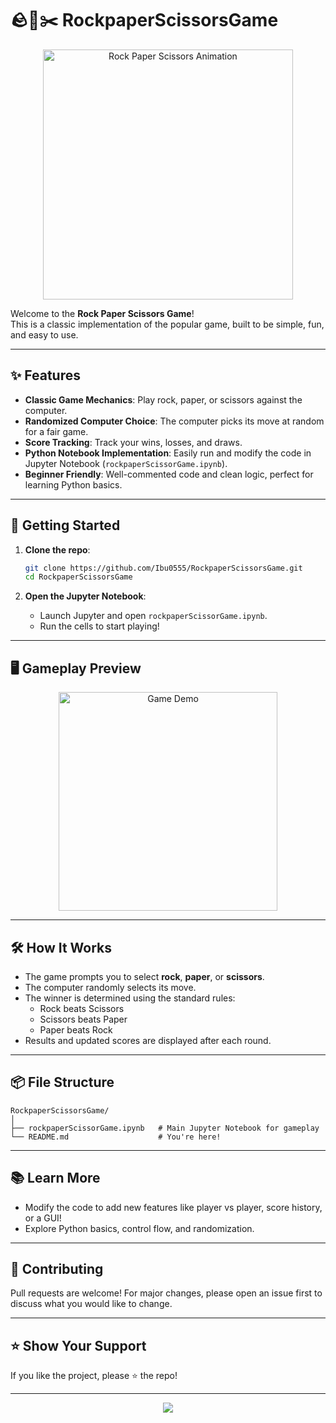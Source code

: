 # 🪨📄✂️ RockpaperScissorsGame

<div align="center">
  <img src="https://cdn.dribbble.com/users/1162077/screenshots/3848914/media/7ed7d5f4e4e6a7b1b4d7a2d7c6a1f8f2.gif" width="400" alt="Rock Paper Scissors Animation"/>
</div>

Welcome to the **Rock Paper Scissors Game**!  
This is a classic implementation of the popular game, built to be simple, fun, and easy to use.

---

## ✨ Features

- **Classic Game Mechanics**: Play rock, paper, or scissors against the computer.
- **Randomized Computer Choice**: The computer picks its move at random for a fair game.
- **Score Tracking**: Track your wins, losses, and draws.
- **Python Notebook Implementation**: Easily run and modify the code in Jupyter Notebook (`rockpaperScissorGame.ipynb`).
- **Beginner Friendly**: Well-commented code and clean logic, perfect for learning Python basics.

---

## 🚀 Getting Started

1. **Clone the repo**:
   ```bash
   git clone https://github.com/Ibu0555/RockpaperScissorsGame.git
   cd RockpaperScissorsGame
   ```

2. **Open the Jupyter Notebook**:
   - Launch Jupyter and open `rockpaperScissorGame.ipynb`.
   - Run the cells to start playing!

---

## 🖥️ Gameplay Preview

<p align="center">
  <img src="https://media.giphy.com/media/26ufnwz3wDUli7GU0/giphy.gif" width="350" alt="Game Demo"/>
</p>

---

## 🛠️ How It Works

- The game prompts you to select **rock**, **paper**, or **scissors**.
- The computer randomly selects its move.
- The winner is determined using the standard rules:
  - Rock beats Scissors
  - Scissors beats Paper
  - Paper beats Rock
- Results and updated scores are displayed after each round.

---

## 📦 File Structure

```
RockpaperScissorsGame/
│
├── rockpaperScissorGame.ipynb   # Main Jupyter Notebook for gameplay
└── README.md                    # You're here!
```

---

## 📚 Learn More

- Modify the code to add new features like player vs player, score history, or a GUI!
- Explore Python basics, control flow, and randomization.

---

## 🤝 Contributing

Pull requests are welcome! For major changes, please open an issue first to discuss what you would like to change.

---

## ⭐ Show Your Support

If you like the project, please ⭐️ the repo!

---

<div align="center">
  <img src="https://readme-typing-svg.herokuapp.com?font=Fira+Code&pause=1000&color=F70000&center=true&width=435&lines=Play+Rock+Paper+Scissors+Now!;Challenge+Your+Luck!;Built+with+Python+%F0%9F%90%8D" />
</div>
